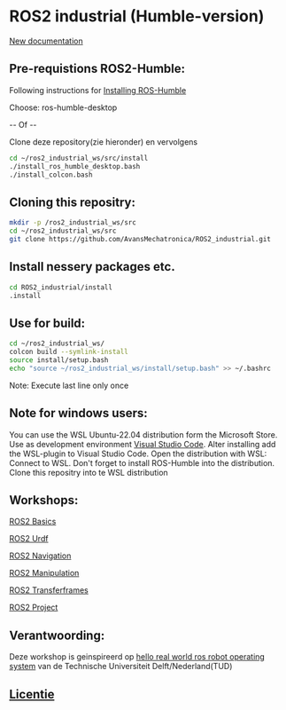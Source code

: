 # ROS2 industrial (Humble-version)

[New documentation](https://avansmechatronica.github.io/ROS2_industrial/)


## Pre-requistions ROS2-Humble:
Following instructions for [Installing ROS-Humble](https://docs.ros.org/en/humble/Installation/Ubuntu-Install-Debs.html)

Choose: ros-humble-desktop

-- Of --

Clone deze repository(zie hieronder) en vervolgens
```bash
cd ~/ros2_industrial_ws/src/install
./install_ros_humble_desktop.bash
./install_colcon.bash
```

## Cloning this repositry:
```bash
mkdir -p /ros2_industrial_ws/src
cd ~/ros2_industrial_ws/src
git clone https://github.com/AvansMechatronica/ROS2_industrial.git
```

## Install nessery packages etc.
```bash
cd ROS2_industrial/install
.install
```

## Use for build: 
```bash
cd ~/ros2_industrial_ws/
colcon build --symlink-install
source install/setup.bash
echo "source ~/ros2_industrial_ws/install/setup.bash" >> ~/.bashrc
```
Note: Execute last line only once

## Note for windows users:
You can use the WSL Ubuntu-22.04 distribution form the Microsoft Store. Use as development environment [Visual Studio Code](https://code.visualstudio.com/download). Alter installing add the WSL-plugin to Visual Studio Code. Open the distribution with <F1>WSL: Connect to WSL. Don't forget to install ROS-Humble into the distribution. Clone this repositry into te WSL distribution


## Workshops:

[ROS2 Basics](1_basics/README.md)


[ROS2 Urdf](2_urdf/README.md)

[ROS2 Navigation](3_navigation/README.md)

[ROS2 Manipulation](4_manipulation/README.md)

[ROS2 Transferframes](5_transferframes/README.md)

[ROS2 Project](6_project/README.md)
## Verantwoording:

Deze workshop is geinspireerd op [hello real world ros robot operating system](https://ocw.tudelft.nl/courses/hello-real-world-ros-robot-operating-system/) van de Technische Universiteit Delft/Nederland(TUD)

## [Licentie](licence.md)